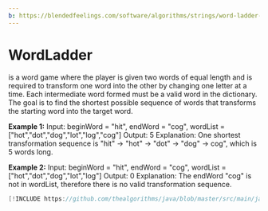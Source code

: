 ```yaml
---
b: https://blendedfeelings.com/software/algorithms/strings/word-ladder-algorithm.md
---
```


# WordLadder
is a word game where the player is given two words of equal length and is required to transform one word into the other by changing one letter at a time. Each intermediate word formed must be a valid word in the dictionary. The goal is to find the shortest possible sequence of words that transforms the starting word into the target word. 

**Example 1:**
Input: beginWord = "hit", endWord = "cog", wordList = ["hot","dot","dog","lot","log","cog"]
Output: 5
Explanation: One shortest transformation sequence is "hit" -> "hot" -> "dot" -> "dog" -> cog",
which is 5 words long.

**Example 2:**
Input: beginWord = "hit", endWord = "cog", wordList = ["hot","dot","dog","lot","log"]
Output: 0
Explanation: The endWord "cog" is not in wordList, therefore there is no valid transformation
sequence.

```java
[!INCLUDE https://github.com/thealgorithms/java/blob/master/src/main/java/com/thealgorithms/strings/WordLadder.java]
```